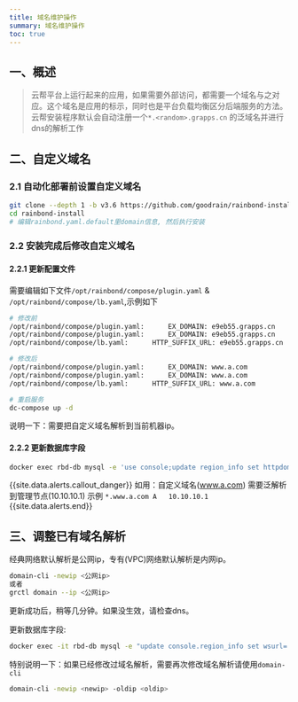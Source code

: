 ```yaml
---
title: 域名维护操作
summary: 域名维护操作
toc: true
---
```


## 一、概述

> 云帮平台上运行起来的应用，如果需要外部访问，都需要一个域名与之对应。这个域名是应用的标示，同时也是平台负载均衡区分后端服务的方法。
> 云帮安装程序默认会自动注册一个`*.<random>.grapps.cn` 的泛域名并进行dns的解析工作

## 二、自定义域名

### 2.1 自动化部署前设置自定义域名

```bash
git clone --depth 1 -b v3.6 https://github.com/goodrain/rainbond-install.git
cd rainbond-install
# 编辑rainbond.yaml.default里domain信息, 然后执行安装
```

### 2.2 安装完成后修改自定义域名

#### 2.2.1 更新配置文件

需要编辑如下文件`/opt/rainbond/compose/plugin.yaml` & `/opt/rainbond/compose/lb.yaml`,示例如下

```bash
# 修改前
/opt/rainbond/compose/plugin.yaml:      EX_DOMAIN: e9eb55.grapps.cn
/opt/rainbond/compose/plugin.yaml:      EX_DOMAIN: e9eb55.grapps.cn
/opt/rainbond/compose/lb.yaml:      HTTP_SUFFIX_URL: e9eb55.grapps.cn

# 修改后
/opt/rainbond/compose/plugin.yaml:      EX_DOMAIN: www.a.com
/opt/rainbond/compose/plugin.yaml:      EX_DOMAIN: www.a.com
/opt/rainbond/compose/lb.yaml:      HTTP_SUFFIX_URL: www.a.com

# 重启服务
dc-compose up -d
```

说明一下：需要把自定义域名解析到当前机器ip。

#### 2.2.2 更新数据库字段

```bash
docker exec rbd-db mysql -e 'use console;update region_info set httpdomain="自定义域名"'
```

{{site.data.alerts.callout_danger}}
如用：自定义域名(www.a.com) 需要泛解析到管理节点(10.10.10.1)
示例 `*.www.a.com A	10.10.10.1`
{{site.data.alerts.end}}

## 三、调整已有域名解析

<!--
仅适用于自动化部署安装云帮
-->

经典网络默认解析是公网ip，专有(VPC)网络默认解析是内网ip。

```bash
domain-cli -newip <公网ip>
或者
grctl domain --ip <公网ip>
```
更新成功后，稍等几分钟。如果没生效，请检查dns。 

更新数据库字段:

```bash
docker exec -it rbd-db mysql -e "update console.region_info set wsurl='ws://<公网ip>:6060',tcpdomain='<公网ip>';"
```

特别说明一下：如果已经修改过域名解析，需要再次修改域名解析请使用`domain-cli`

```bash
domain-cli -newip <newip> -oldip <oldip>
```
